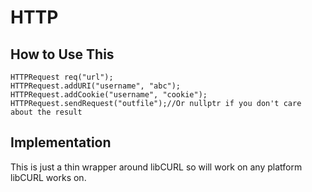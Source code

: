 # HTTP

## How to Use This
    HTTPRequest req("url");
    HTTPRequest.addURI("username", "abc");
    HTTPRequest.addCookie("username", "cookie");
    HTTPRequest.sendRequest("outfile");//Or nullptr if you don't care about the result

## Implementation
This is just a thin wrapper around libCURL so will work on any platform libCURL works on.
